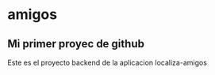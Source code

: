 # amigos
## Mi primer proyec de github
Este es el proyecto backend de la aplicacion localiza-amigos
